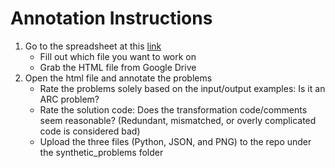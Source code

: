 # Annotation Instructions

1. Go to the spreadsheet at this [link](https://docs.google.com/spreadsheets/d/1uPeAawNicITtLnT2aEclD5Ee-47gnfdXjuzugtfqceM/edit?gid=376627641#gid=376627641)
    - Fill out which file you want to work on
    - Grab the HTML file from Google Drive
2. Open the html file and annotate the problems
    - Rate the problems solely based on the input/output examples: Is it an ARC problem?
    - Rate the solution code: Does the transformation code/comments seem reasonable? (Redundant, mismatched, or overly complicated code is considered bad)
    - Upload the three files (Python, JSON, and PNG) to the repo under the synthetic_problems folder